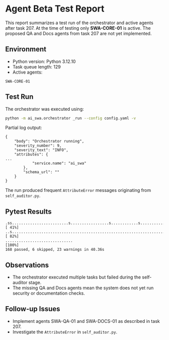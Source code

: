 # Agent Beta Test Report

This report summarizes a test run of the orchestrator and active agents after task 207. At the time of testing only **SWA-CORE-01** is active. The proposed QA and Docs agents from task 207 are not yet implemented.

## Environment
- Python version: Python 3.12.10
- Task queue length: 129
- Active agents:
```
SWA-CORE-01
```

## Test Run
The orchestrator was executed using:
```bash
python -m ai_swa.orchestrator _run --config config.yaml -v
```
Partial log output:
```
{
    "body": "Orchestrator running",
    "severity_number": 9,
    "severity_text": "INFO",
    "attributes": {
...
            "service.name": "ai_swa"
        },
        "schema_url": ""
    }
}
```

The run produced frequent `AttributeError` messages originating from `self_auditor.py`.

## Pytest Results
```
.ss.........................s.................s............s............ [ 41%]
..s..................................................................... [ 82%]
..............................                                           [100%]
168 passed, 6 skipped, 23 warnings in 40.36s
```

## Observations
- The orchestrator executed multiple tasks but failed during the self-auditor stage.
- The missing QA and Docs agents mean the system does not yet run security or documentation checks.

## Follow-up Issues
- Implement agents SWA-QA-01 and SWA-DOCS-01 as described in task 207.
- Investigate the `AttributeError` in `self_auditor.py`.
